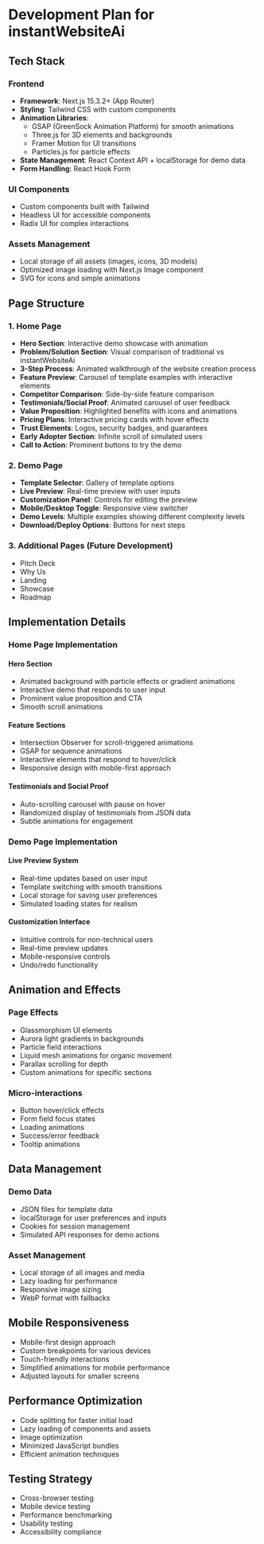 # Development Plan for instantWebsiteAi

## Tech Stack

### Frontend
- **Framework**: Next.js 15.3.2+ (App Router)
- **Styling**: Tailwind CSS with custom components
- **Animation Libraries**:
  - GSAP (GreenSock Animation Platform) for smooth animations
  - Three.js for 3D elements and backgrounds
  - Framer Motion for UI transitions
  - Particles.js for particle effects
- **State Management**: React Context API + localStorage for demo data
- **Form Handling**: React Hook Form

### UI Components
- Custom components built with Tailwind
- Headless UI for accessible components
- Radix UI for complex interactions

### Assets Management
- Local storage of all assets (images, icons, 3D models)
- Optimized image loading with Next.js Image component
- SVG for icons and simple animations

## Page Structure

### 1. Home Page
- **Hero Section**: Interactive demo showcase with animation
- **Problem/Solution Section**: Visual comparison of traditional vs instantWebsiteAi
- **3-Step Process**: Animated walkthrough of the website creation process
- **Feature Preview**: Carousel of template examples with interactive elements
- **Competitor Comparison**: Side-by-side feature comparison
- **Testimonials/Social Proof**: Animated carousel of user feedback
- **Value Proposition**: Highlighted benefits with icons and animations
- **Pricing Plans**: Interactive pricing cards with hover effects
- **Trust Elements**: Logos, security badges, and guarantees
- **Early Adopter Section**: Infinite scroll of simulated users
- **Call to Action**: Prominent buttons to try the demo

### 2. Demo Page
- **Template Selector**: Gallery of template options
- **Live Preview**: Real-time preview with user inputs
- **Customization Panel**: Controls for editing the preview
- **Mobile/Desktop Toggle**: Responsive view switcher
- **Demo Levels**: Multiple examples showing different complexity levels
- **Download/Deploy Options**: Buttons for next steps

### 3. Additional Pages (Future Development)
- Pitch Deck
- Why Us
- Landing
- Showcase
- Roadmap

## Implementation Details

### Home Page Implementation

#### Hero Section
- Animated background with particle effects or gradient animations
- Interactive demo that responds to user input
- Prominent value proposition and CTA
- Smooth scroll animations

#### Feature Sections
- Intersection Observer for scroll-triggered animations
- GSAP for sequence animations
- Interactive elements that respond to hover/click
- Responsive design with mobile-first approach

#### Testimonials and Social Proof
- Auto-scrolling carousel with pause on hover
- Randomized display of testimonials from JSON data
- Subtle animations for engagement

### Demo Page Implementation

#### Live Preview System
- Real-time updates based on user input
- Template switching with smooth transitions
- Local storage for saving user preferences
- Simulated loading states for realism

#### Customization Interface
- Intuitive controls for non-technical users
- Real-time preview updates
- Mobile-responsive controls
- Undo/redo functionality

## Animation and Effects

### Page Effects
- Glassmorphism UI elements
- Aurora light gradients in backgrounds
- Particle field interactions
- Liquid mesh animations for organic movement
- Parallax scrolling for depth
- Custom animations for specific sections

### Micro-interactions
- Button hover/click effects
- Form field focus states
- Loading animations
- Success/error feedback
- Tooltip animations

## Data Management

### Demo Data
- JSON files for template data
- localStorage for user preferences and inputs
- Cookies for session management
- Simulated API responses for demo actions

### Asset Management
- Local storage of all images and media
- Lazy loading for performance
- Responsive image sizing
- WebP format with fallbacks

## Mobile Responsiveness

- Mobile-first design approach
- Custom breakpoints for various devices
- Touch-friendly interactions
- Simplified animations for mobile performance
- Adjusted layouts for smaller screens

## Performance Optimization

- Code splitting for faster initial load
- Lazy loading of components and assets
- Image optimization
- Minimized JavaScript bundles
- Efficient animation techniques

## Testing Strategy

- Cross-browser testing
- Mobile device testing
- Performance benchmarking
- Usability testing
- Accessibility compliance
